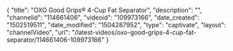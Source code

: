 {
    "title": "OXO Good Grips&reg; 4-Cup Fat Separator",
    "description": "",
    "channelid": "114661406",
    "videoid": "109973166",
    "date_created": "1502519511",
    "date_modified": "1504287952",
    "type": "captivate",
    "layout": "channelVideo",
    "url": "\/latest-videos\/oxo-good-grips-4-cup-fat-separator\/114661406-109973166"
}